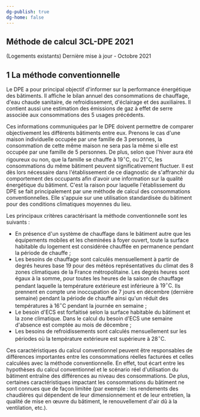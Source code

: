 ```yaml
---
dg-publish: true
dg-home: false
---
```

## Méthode de calcul 3CL-DPE 2021
 (Logements existants)
Dernière mise à jour - Octobre 2021
## 1 La méthode conventionnelle

Le DPE a pour principal objectif d'informer sur la performance énergétique des bâtiments. Il affiche le bilan annuel des consommations de chauffage, d'eau chaude sanitaire, de refroidissement, d'éclairage et des auxiliaires. Il contient aussi une estimation des émissions de gaz à effet de serre associée aux consommations des 5 usages précédents.

Ces informations communiquées par le DPE doivent permettre de comparer objectivement les différents bâtiments entre eux. Prenons le cas d'une maison individuelle occupée par une famille de 3 personnes, la consommation de cette même maison ne sera pas la même si elle est occupée par une famille de 5 personnes. De plus, selon que l'hiver aura été rigoureux ou non, que la famille se chauffe à $19^{\circ} \mathrm{C}$, ou $21^{\circ} \mathrm{C}$, les consommations du même bâtiment peuvent significativement fluctuer. Il est dès lors nécessaire dans l'établissement de ce diagnostic de s'affranchir du comportement des occupants afin d'avoir une information sur la qualité énergétique du bâtiment. C'est la raison pour laquelle l'établissement du DPE se fait principalement par une méthode de calcul des consommations conventionnelles. Elle s'appuie sur une utilisation standardisée du bâtiment pour des conditions climatiques moyennes du lieu.

Les principaux critères caractérisant la méthode conventionnelle sont les suivants :

- En présence d'un système de chauffage dans le bâtiment autre que les équipements mobiles et les cheminées à foyer ouvert, toute la surface habitable du logement est considérée chauffée en permanence pendant la période de chauffe ;
- Les besoins de chauffage sont calculés mensuellement à partir de degrés heures base 19 pour des météos représentatives du climat des 8 zones climatiques de la France métropolitaine. Les degrés heures sont égaux à la somme, pour toutes les heures de la saison de chauffage pendant laquelle la température extérieure est inférieure à $19^{\circ} \mathrm{C}$. Ils prennent en compte une inoccupation de 7 jours en décembre (dernière semaine) pendant la période de chauffe ainsi qu'un réduit des températures à $16^{\circ} \mathrm{C}$ pendant la journée en semaine ;
- Le besoin d'ECS est forfaitisé selon la surface habitable du bâtiment et la zone climatique. Dans le calcul du besoin d'ECS une semaine d'absence est comptée au mois de décembre ;
- Les besoins de refroidissements sont calculés mensuellement sur les périodes où la température extérieure est supérieure à $28^{\circ} \mathrm{C}$.

Ces caractéristiques du calcul conventionnel peuvent être responsables de différences importantes entre les consommations réelles facturées et celles calculées avec la méthode conventionnelle. En effet, tout écart entre les hypothèses du calcul conventionnel et le scénario réel d'utilisation du bâtiment entraîne des différences au niveau des consommations. De plus, certaines caractéristiques impactant les consommations du bâtiment ne sont connues que de façon limitée (par exemple : les rendements des chaudières qui dépendent de leur dimensionnement et de leur entretien, la qualité de mise en œuvre du bâtiment, le renouvellement d'air dû à la ventilation, etc.).
